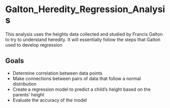 # Galton_Heredity_Regression_Analysis
This analysis uses the heights data collected and studied by Francis Galton to try to understand heredity.
It will essentially follow the steps that Galton used to develop regression
## Goals
- Determine correlation between data points
- Make connections between pairs of data that follow a normal distribution
- Create a regression model to predict a child’s height based on the parents’ height
- Evaluate the accuracy of the model
